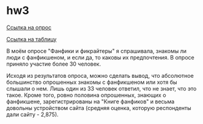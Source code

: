 # hw3
[Ссылка на опрос](https://docs.google.com/forms/d/1yzHXR90fK_Gwj8LTtm69qVkTlF0DDkQ8j_J3LNg9Mc4/edit)

[Ссылка на таблицу](https://docs.google.com/spreadsheets/d/1oQWuDbkQzaHvFA4vqAMQveq1BzfiZHBWE_6zvUdO4vw/edit#gid=262400022)

В моём опросе "Фанфики и фикрайтеры" я спрашивала, знакомы ли люди с фанфикшеном, и если да, то каковы их предпочтения. В опросе приняло участие более 30 человек.

Исходя из результатов опроса, можно сделать вывод, что абсолютное большинство опрошенных знакомы с фанфикшеном или хотя бы слышали о нем. Лишь один из 33 человек ответил, что не знает, что это такое. Кроме того, ровно половина опрошенных, знающих о фанфикшене, зарегистрированы на "Книге фанфиков" и весьма довольны устройством сайта (средняя оценка, которую респонденты дали сайту - 2,875).
